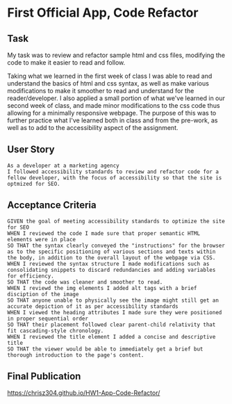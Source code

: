 # First Official App, Code Refactor

## Task

My task was to review and refactor sample html and css files, modifying the code to make it easier to read and follow.

<!-- Refactoring--> Taking what we learned in the first week of class I was able to read and understand the basics of html and css syntax, as well as make various modifications to make it smoother to read and understand for the reader/developer.

<!--Accessibility--> I also applied a small portion of what we've learned in our second week of class, and made minor modifications to the css code thus allowing for a minimally responsive webpage. The purpose of this was to further practice what I've learned both in class and from the pre-work, as well as to add to the accessibility aspect of the assignment.

## User Story

```
As a developer at a marketing agency
I followed accessibility standards to review and refactor code for a fellow developer, with the focus of accessibility so that the site is optmized for SEO.
```

## Acceptance Criteria

```
GIVEN the goal of meeting accessibility standards to optimize the site for SEO
WHEN I reviewed the code I made sure that proper semantic HTML elements were in place
SO THAT the syntax clearly conveyed the "instructions" for the browser as to the specific positioning of various sections and texts within the body, in addition to the overall layout of the webpage via CSS.
WHEN I reviewed the syntax structure I made modifications such as consolidating snippets to discard redundancies and adding variables for efficiency.
SO THAT the code was cleaner and smoother to read.
WHEN I reviewd the img elements I added alt tags with a brief disciption of the image
SO THAT anyone unable to physically see the image might still get an accurate depiction of it as per accessibility standards
WHEN I viewed the heading attributes I made sure they were positioned in proper sequential order
SO THAT their placement followed clear parent-child relativity that fit cascading-style chronology.
WHEN I reviewed the title element I added a concise and descriptive title
SO THAT the viewer would be able to immediately get a brief but thorough introduction to the page's content. 
```

## Final Publication

https://chrisz304.github.io/HW1-App-Code-Refactor/

